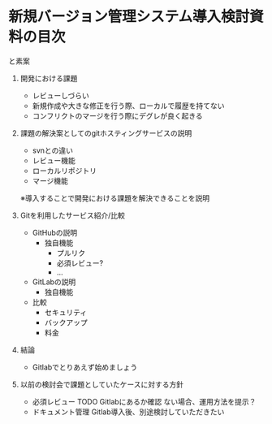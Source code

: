 # 新規バージョン管理システム導入検討資料の目次
と素案

1. 開発における課題
    - レビューしづらい
    - 新規作成や大きな修正を行う際、ローカルで履歴を持てない
    - コンフリクトのマージを行う際にデグレが良く起きる

1. 課題の解決案としてのgitホスティングサービスの説明
    - svnとの違い
    - レビュー機能
    - ローカルリポジトリ
    - マージ機能
    
    ※導入することで開発における課題を解決できることを説明

1. Gitを利用したサービス紹介/比較
    - GitHubの説明
        - 独自機能
            - プルリク
            - 必須レビュー?
            - ...
    - GitLabの説明
        - 独自機能
    - 比較
        - セキュリティ
        - バックアップ
        - 料金
1. 結論
    - Gitlabでとりあえず始めましょう

1. 以前の検討会で課題としていたケースに対する方針
    - 必須レビュー
        TODO Gitlabにあるか確認
        ない場合、運用方法を提示？
    - ドキュメント管理
        Gitlab導入後、別途検討していただきたい
